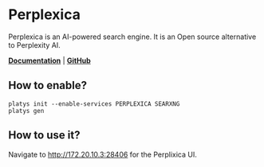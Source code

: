 # Perplexica

Perplexica is an AI-powered search engine. It is an Open source alternative to Perplexity AI.

**[Documentation](https://github.com/ItzCrazyKns/Perplexica)** | **[GitHub](https://github.com/ItzCrazyKns/Perplexica)**

## How to enable?

```
platys init --enable-services PERPLEXICA SEARXNG
platys gen
```

## How to use it?

Navigate to <http://172.20.10.3:28406> for the Perplixica UI.
